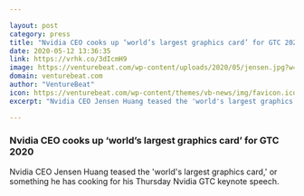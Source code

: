 ```yaml
---

layout: post
category: press
title: "Nvidia CEO cooks up ‘world’s largest graphics card’ for GTC 2020"
date: 2020-05-12 13:36:35
link: https://vrhk.co/3dIcmH9
image: https://venturebeat.com/wp-content/uploads/2020/05/jensen.jpg?w=1200&strip=all
domain: venturebeat.com
author: "VentureBeat"
icon: https://venturebeat.com/wp-content/themes/vb-news/img/favicon.ico
excerpt: "Nvidia CEO Jensen Huang teased the 'world's largest graphics card,' or something he has cooking for his Thursday Nvidia GTC keynote speech."

---
```


### Nvidia CEO cooks up ‘world’s largest graphics card’ for GTC 2020

Nvidia CEO Jensen Huang teased the 'world's largest graphics card,' or something he has cooking for his Thursday Nvidia GTC keynote speech.